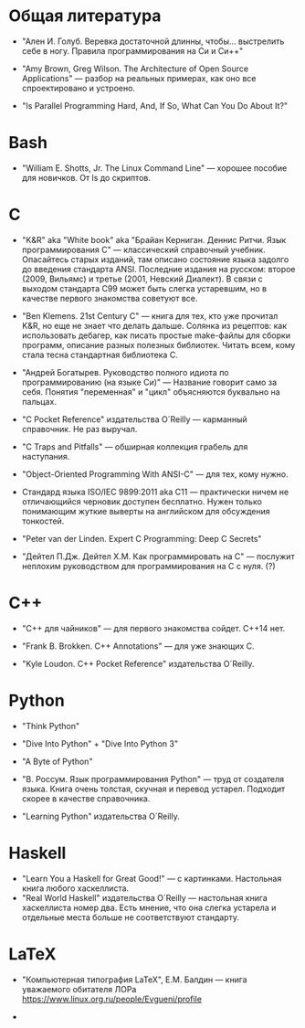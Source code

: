 # Общая литература

  - "Ален И. Голуб. Веревка достаточной длинны, чтобы... выстрелить себе
    в ногу. Правила программирования на Си и Си++"

<!-- end list -->

  - "Amy Brown, Greg Wilson. The Architecture of Open Source
    Applications" — разбор на реальных примерах, как оно все
    спроектировано и устроено.

<!-- end list -->

  - "Is Parallel Programming Hard, And, If So, What Can You Do About
    It?"

# Bash

  - "William E. Shotts, Jr. The Linux Command Line" — хорошее пособие
    для новичков. От ls до скриптов.

# С

  - "K\&R" aka "White book" aka "Брайан Керниган. Деннис Ритчи. Язык
    программирования С" — классический справочный учебник.
    Опасайтесь старых изданий, там описано состояние языка
    задолго до введения стандарта ANSI. Последние издания на
    русском: второе (2009, Вильямс) и третье (2001, Невский
    Диалект). В связи с выходом стандарта C99 может быть слегка
    устаревшим, но в качестве первого знакомства советуют все.

<!-- end list -->

  - "Ben Klemens. 21st Century C" — книга для тех, кто уже прочитал
    K\&R, но еще не знает что делать дальше. Солянка из рецептов: как
    использовать дебагер, как писать простые make-файлы для сборки
    программ, описание разных полезных библиотек. Читать всем, кому
    стала тесна стандартная библиотека С.

<!-- end list -->

  - "Андрей Богатырев. Руководство полного идиота по программированию
    (на языке Си)" — Название говорит само за себя. Понятия
    "переменная" и "цикл" объясняются буквально на пальцах.

<!-- end list -->

  - "C Pocket Reference" издательства O´Reilly — карманный справочник.
    Не раз выручал.

<!-- end list -->

  - "С Traps and Pitfalls" — обширная коллекция грабель для наступания.

<!-- end list -->

  - "Object-Oriented Programming With ANSI-C" — для тех, кому нужно.

<!-- end list -->

  - Стандард языка ISO/IEC 9899:2011 aka С11 — практически ничем не
    отличающийся черновик доступен бесплатно. Нужен только
    понимающим жуткие выверты на английском для обсуждения
    тонкостей.

<!-- end list -->

  - "Peter van der Linden. Expert C Programming: Deep C Secrets"

<!-- end list -->

  - "Дейтел П.Дж. Дейтел Х.М. Как программировать на С" — послужит
    неплохим руководством для программирования на С с нуля. (?)

# C++

  - "С++ для чайников" — для первого знакомства сойдет. C++14 нет.

<!-- end list -->

  - "Frank B. Brokken. C++ Annotations" — для уже знающих С.

<!-- end list -->

  - "Kyle Loudon. C++ Pocket Reference" издательства O´Reilly.

# Python

  - "Think Python"

<!-- end list -->

  - "Dive Into Python" + "Dive Into Python 3"

<!-- end list -->

  - "A Byte of Python"

<!-- end list -->

  - "В. Россум. Язык программирования Python" — труд от создателя языка.
    Книга очень толстая, скучная и перевод устарел. Подходит скорее в
    качестве справочника.

<!-- end list -->

  - "Learning Python" издательства O´Reilly.

# Haskell

  - "Learn You a Haskell for Great Good\!" — с картинками. Настольная
    книга любого хаскеллиста.
  - "Real World Haskell" издательства O´Reilly — настольная книга
    хаскеллиста номер два. Есть мнение, что она слегка устарела и
    отдельные места больше не соответствуют стандарту.

# LaTeX

  - "Компьютерная типография LaTeX", Е.М. Балдин — книга уважаемого
    обитателя ЛОРа
    <https://www.linux.org.ru/people/Evgueni/profile>

<!-- end list -->

  -

